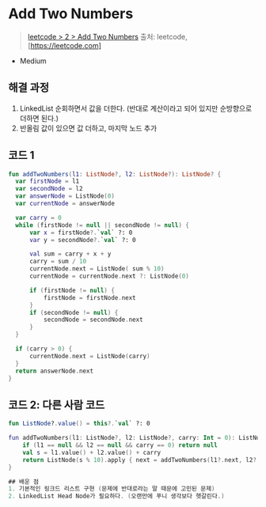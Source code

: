 # Add Two Numbers

> [leetcode > 2 > Add Two Numbers](https://leetcode.com/problems/add-two-numbers/)
> 출처: leetcode, [https://leetcode.com]

- Medium

## 해결 과정

1. LinkedList 순회하면서 값을 더한다. (반대로 계산이라고 되어 있지만 순방향으로 더하면 된다.)
2. 반올림 값이 있으면 값 더하고, 마지막 노드 추가

## 코드 1

```kotlin
fun addTwoNumbers(l1: ListNode?, l2: ListNode?): ListNode? {
  var firstNode = l1
  var secondNode = l2
  var answerNode = ListNode(0)
  var currentNode = answerNode

  var carry = 0
  while (firstNode != null || secondNode != null) {
      var x = firstNode?.`val` ?: 0
      var y = secondNode?.`val` ?: 0

      val sum = carry + x + y
      carry = sum / 10
      currentNode.next = ListNode( sum % 10)
      currentNode = currentNode.next ?: ListNode(0)

      if (firstNode != null) {
          firstNode = firstNode.next
      }
      if (secondNode != null) {
          secondNode = secondNode.next
      }
  }

  if (carry > 0) {
      currentNode.next = ListNode(carry)
  }
  return answerNode.next
}
```

## 코드 2: 다른 사람 코드

```kotlin
fun ListNode?.value() = this?.`val` ?: 0

fun addTwoNumbers(l1: ListNode?, l2: ListNode?, carry: Int = 0): ListNode? {
    if (l1 == null && l2 == null && carry == 0) return null
    val s = l1.value() + l2.value() + carry
    return ListNode(s % 10).apply { next = addTwoNumbers(l1?.next, l2?.next, s / 10) }
}

## 배운 점
1. 기본적인 링크드 리스트 구현 (문제에 반대로라는 말 때문에 고민된 문제)
2. LinkedList Head Node가 필요하다. (오랜만에 푸니 생각보다 헷갈린다.)

